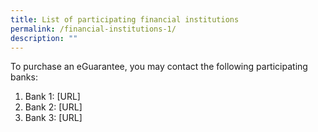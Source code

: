 ```yaml
---
title: List of participating financial institutions
permalink: /financial-institutions-1/
description: ""
---
```



To purchase an eGuarantee, you may contact the following participating banks:

1. Bank 1: [URL] 
2. Bank 2: [URL]
3. Bank 3: [URL]